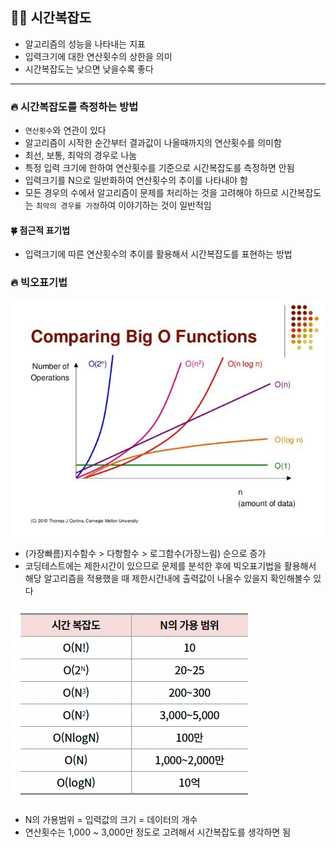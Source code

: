 ## 🙆‍♂️ 시간복잡도

- 알고리즘의 성능을 나타내는 지표
- 입력크기에 대한 연산횟수의 상한을 의미
- 시간복잡도는 낮으면 낮을수록 좋다

---

### 🔥 시간복잡도를 측정하는 방법

- `연산횟수`와 연관이 있다
- 알고리즘이 시작한 순간부터 결과값이 나올때까지의 연산횟수를 의미함
- 최선, 보통, 최악의 경우로 나눔
- 특정 입력 크기에 한하여 연산횟수를 기준으로 시간복잡도를 측정하면 안됨
- 입력크기를 N으로 일반화하여 연산횟수의 추이를 나타내야 함
- 모든 경우의 수에서 알고리즘이 문제를 처리하는 것을 고려해야 하므로 시간복잡도는 `최악의 경우를 가정`하여 이야기하는 것이 일반적임

#### 🍀 점근적 표기법

- 입력크기에 따른 연산횟수의 추이를 활용해서 시간복잡도를 표현하는 방법

### 🔥 빅오표기법

![img.png](img.png)

- (가장빠름)지수함수 > 다항함수 > 로그함수(가장느림) 순으로 증가
- 코딩테스트에는 제한시간이 있으므로 문제를 분석한 후에 빅오표기법을 활용해서 해당 알고리즘을 적용했을 때 제한시간내에 출력값이 나올수 있을지 확인해볼수 있다

![img_1.png](img_1.png)

- N의 가용범위 = 입력값의 크기 = 데이터의 개수
- 연산횟수는 1,000 ~ 3,000만 정도로 고려해서 시간복잡도를 생각하면 됨